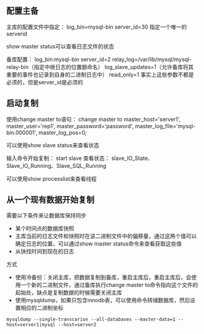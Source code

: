 ## 配置主备
主库的配置文件中指定：
log_bin=mysql-bin
server_id=30
指定一个唯一的serverid


show master status可以查看日志文件的状态

备库配置：
log_bin:mysql-bin
server_id=2
relay_log=/var/lib/mysql/mysql-relay-bin（指定中继日志的位置额命名）
log_slave_updates=1（允许备库将其重要的事件也记录到自身的二进制日志中）
read_only=1
事实上这些参数不都是必须的，但是server_id是必须的

## 启动复制

使用change master to语句：
change master to master_host='server1', master_user='rep1', master_password='password', master_log_file='mysql-bin.000001', master_log_pos=0;

可以使用show slave status来查看状态


输入命令开始复制：
start slave
查看状态：
slave_IO_State、Slave_IO_Running、Slave_SQL_Running

可以使用show processlist来查看线程


## 从一个现有数据开始复制
需要以下条件来让数据库保持同步

- 某个时间点的数据库快照
- 主库当前的日志文件和快照时在该二进制文件中的偏移量，通过这两个值可以确定日志的位置，可以通过show master status命令来查看获取这些值
- 从快找时间到现在的日志

方式
- 使用冷备份：关闭主库，把数据复制到备库，重启主库后，重启主库后，会使用一个新的二进制文件，通过备库执行change master to命令指向这个文件的起始处，缺点是复制数据的时候需要关闭主库
- 使用mysqldump，如果只包含innodb表，可以使用命令转储数据库，然后设置相应的二进制坐标
```
mysqldump --single-transcarion --all-databases --master-data=1 --host=server1|mysql --host=server2
```